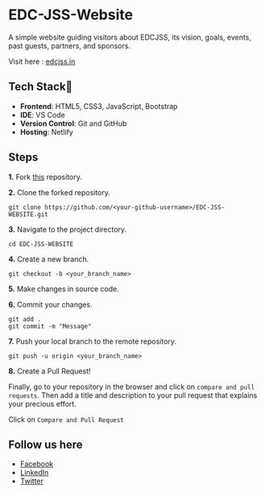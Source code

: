 # EDC-JSS-Website
A simple website guiding visitors about EDCJSS, its vision, goals, events, past guests, partners, and sponsors.

  Visit here : [edcjss.in](http://edcjss.in/)

<h2 align= "left"><b>Tech Stack🧐</b></h2>

- **Frontend**: HTML5, CSS3, JavaScript, Bootstrap
- **IDE**: VS Code
- **Version Control**: Git and GitHub
- **Hosting**:  Netlify

<h2 align= "left"><b>Steps</b></h2>

**1.** Fork [this](https://github.com/DSC-JSS-NOIDA/EDC-JSS-Website) repository.

**2.** Clone the forked repository.

```terminal
git clone https://github.com/<your-github-username>/EDC-JSS-WEBSITE.git
```

**3.** Navigate to the project directory.

```terminal
cd EDC-JSS-WEBSITE
```

**4.** Create a new branch.

```terminal
git checkout -b <your_branch_name>
```

**5.** Make changes in source code.

**6.** Commit your changes.
```terminal
git add .
git commit -m "Message"
```

**7.** Push your local branch to the remote repository.
```terminal
git push -u origin <your_branch_name>
```

**8.** Create a Pull Request!


Finally, go to your repository in the browser and click on `compare and pull requests`.
Then add a title and description to your pull request that explains your precious effort.
		
Click on `Compare and Pull Request`

<h2 align= "left"><b>Follow us here</b></h2>

- [Facebook](https://www.facebook.com/ecell.jssaten)
- [LinkedIn](https://www.linkedin.com/company/edc-jssate/)
- [Twitter](https://twitter.com/cell_edc)